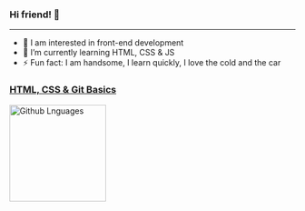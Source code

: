 ### Hi friend! 👋
___
- 🔭 I am interested in front-end development
- 🌱 I’m currently learning HTML, CSS & JS
- ⚡ Fun fact: I am handsome, I learn quickly, I love the cold and the car  
### [HTML, CSS & Git Basics](https://nikeusov.github.io/rsschool-cv 'HTML, CSS & Git Basics')  
<img height="170em" align="left" alt="Github Lnguages" src="https://github-readme-codewars-stats.herokuapp.com/api/?username=nikeusov&card&colormode=dark_mode" />  

<!--
- 💬 
- 👯 I’m looking to collaborate on ...
- 🤔
- 💬 Ask me about 
- 📫 How to reach me: ...
- 😄 Pronouns: ...
-->
